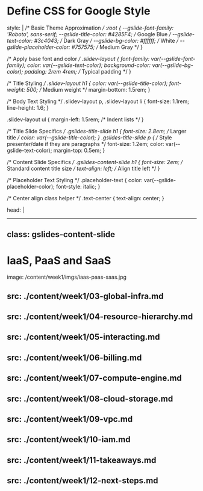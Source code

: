 # Define CSS for Google Style
style: |
  /* Basic Theme Approximation */
  :root {
    --gslide-font-family: 'Roboto', sans-serif;
    --gslide-title-color: #4285F4; /* Google Blue */
    --gslide-text-color: #3c4043;  /* Dark Gray */
    --gslide-bg-color: #ffffff;    /* White */
    --gslide-placeholder-color: #757575; /* Medium Gray */
  }

  /* Apply base font and color */
  .slidev-layout {
    font-family: var(--gslide-font-family);
    color: var(--gslide-text-color);
    background-color: var(--gslide-bg-color);
    padding: 2rem 4rem; /* Typical padding */
  }

  /* Title Styling */
  .slidev-layout h1 {
    color: var(--gslide-title-color);
    font-weight: 500; /* Medium weight */
    margin-bottom: 1.5rem;
  }

  /* Body Text Styling */
  .slidev-layout p,
  .slidev-layout li {
    font-size: 1.1rem;
    line-height: 1.6;
  }

  .slidev-layout ul {
    margin-left: 1.5rem; /* Indent lists */
  }

  /* Title Slide Specifics */
  .gslides-title-slide h1 {
    font-size: 2.8em; /* Larger title */
    color: var(--gslide-title-color);
  }
  .gslides-title-slide p { /* Style presenter/date if they are paragraphs */
    font-size: 1.2em;
    color: var(--gslide-text-color);
    margin-top: 0.5em;
  }

  /* Content Slide Specifics */
  .gslides-content-slide h1 {
     font-size: 2em; /* Standard content title size */
     text-align: left; /* Align title left */
  }

  /* Placeholder Text Styling */
  .placeholder-text {
    color: var(--gslide-placeholder-color);
    font-style: italic;
  }

  /* Center align class helper */
  .text-center {
    text-align: center;
  }

head: |
  <link rel="preconnect" href="https://fonts.googleapis.com">
  <link rel="preconnect" href="https://fonts.gstatic.com" crossorigin>
  <link href="https://fonts.googleapis.com/css2?family=Roboto:wght@400;500;700&display=swap" rel="stylesheet">




---
class: gslides-content-slide
---

# IaaS, PaaS and SaaS

image: /content/week1/imgs/iaas-paas-saas.jpg

<!--
Speaker Notes

Briefly define cloud computing models (IaaS, PaaS, SaaS) with examples relevant to banking/finance environments.
-->




src: ./content/week1/03-global-infra.md
---
src: ./content/week1/04-resource-hierarchy.md
---
src: ./content/week1/05-interacting.md
---
src: ./content/week1/06-billing.md
---
src: ./content/week1/07-compute-engine.md
---
src: ./content/week1/08-cloud-storage.md
---
src: ./content/week1/09-vpc.md
---
src: ./content/week1/10-iam.md
---
src: ./content/week1/11-takeaways.md
---
src: ./content/week1/12-next-steps.md
---
